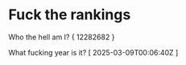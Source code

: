 # Fuck the rankings

Who the hell am I?
{ 12282682 }

What fucking year is it?
[ 2025-03-09T00:06:40Z ]
